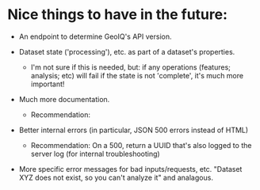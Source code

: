 # Nice things to have in the future:

* An endpoint to determine GeoIQ's API version.

* Dataset state ('processing'), etc. as part of a dataset's properties.

  * I'm not sure if this  is needed, but: if any operations (features;
    analysis; etc) will fail if the state is not 'complete', it's much
    more important!

* Much more documentation.

  * Recommendation: 

* Better internal errors (in particular, JSON 500 errors instead of HTML)

  * Recommendation: On a 500, return a UUID that's also logged to the
    server log (for internal troubleshooting)

* More specific error messages for bad inputs/requests, etc. "Dataset XYZ
  does not exist, so you can't analyze it" and analagous.
